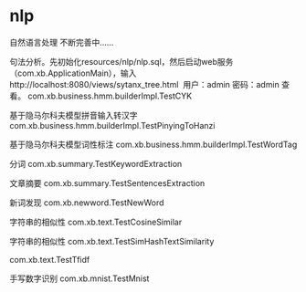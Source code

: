# nlp
自然语言处理 不断完善中......

句法分析。先初始化resources/nlp/nlp.sql，然后启动web服务（com.xb.ApplicationMain），输入http://localhost:8080/views/sytanx_tree.html  用户：admin 密码：admin 查看。
com.xb.business.hmm.builderImpl.TestCYK   

基于隐马尔科夫模型拼音输入转汉字
com.xb.business.hmm.builderImpl.TestPinyingToHanzi  

基于隐马尔科夫模型词性标注
com.xb.business.hmm.builderImpl.TestWordTag   

分词
com.xb.summary.TestKeywordExtraction  

文章摘要
com.xb.summary.TestSentencesExtraction  

新词发现
com.xb.newword.TestNewWord  

字符串的相似性
com.xb.text.TestCosineSimilar   

字符串的相似性
com.xb.text.TestSimHashTextSimilarity

com.xb.text.TestTfidf

手写数字识别
com.xb.mnist.TestMnist
